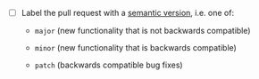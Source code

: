 - [ ] Label the pull request with a [semantic version](https://semver.org/), i.e. one of:

    - `major` (new functionality that is not backwards compatible)

    - `minor` (new functionality that is backwards compatible)

    - `patch` (backwards compatible bug fixes)

